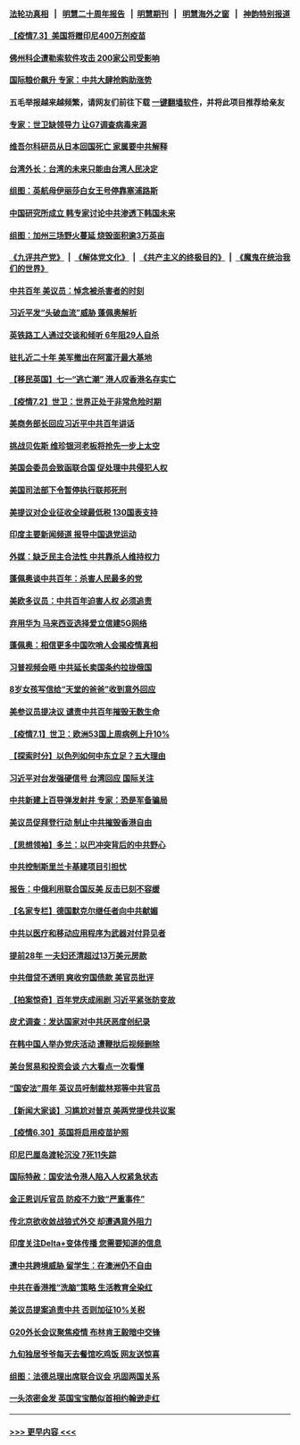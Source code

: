#### [法轮功真相](https://github.com/gfw-breaker/truth/blob/master/README.md?t=0) &nbsp;&nbsp;|&nbsp;&nbsp; [明慧二十周年报告](https://github.com/gfw-breaker/mh-reports/blob/master/README.md?t=0) &nbsp;&nbsp;|&nbsp;&nbsp;[明慧期刊](https://github.com/gfw-breaker/mh-qikan) &nbsp;&nbsp;|&nbsp;&nbsp; [明慧海外之窗](https://github.com/gfw-breaker/mh-news/blob/master/README.md?t=0) &nbsp;&nbsp;|&nbsp;&nbsp; [神韵特别报道](https://github.com/gfw-breaker/mh-news/blob/master/shenyun.md?t=0)
#### [【疫情7.3】美国将赠印尼400万剂疫苗](../pages/nsc418/n13065023.md?t=07031852) 
#### [佛州科企遭勒索软件攻击 200家公司受影响](../pages/nsc418/n13064932.md?t=07031852) 
#### [国际粮价飙升 专家：中共大肆抢购助涨势](../pages/nsc418/n13064616.md?t=07031852) 
#### 五毛举报越来越频繁，请网友们前往下载 [一键翻墙软件](https://github.com/gfw-breaker/ssr-accounts)，并将此项目推荐给亲友
#### [专家：世卫缺领导力 让G7调查病毒来源](../pages/nsc418/n13064094.md?t=07031852) 
#### [维吾尔科研员从日本回国死亡 家属要中共解释](../pages/nsc418/n13064089.md?t=07031852) 
#### [台湾外长：台湾的未来只能由台湾人民决定](../pages/nsc418/n13064082.md?t=07031852) 
#### [组图：英航母伊丽莎白女王号停靠塞浦路斯](../pages/nsc418/n13062981.md?t=07031852) 
#### [中国研究所成立 韩专家讨论中共渗透下韩国未来](../pages/nsc418/n13063378.md?t=07031852) 
#### [组图：加州三场野火蔓延 烧毁面积逾3万英亩](../pages/nsc418/n13063488.md?t=07031852) 
#### [《九评共产党》](https://github.com/begood0513/9ping.md/blob/master/README.md) &nbsp;|&nbsp; [《解体党文化》](../../../../jtdwh.md/blob/master/README.md)  &nbsp;|&nbsp; [《共产主义的终极目的》](../../../../gczydzjmd.md/blob/master/README.md) &nbsp;|&nbsp; [《魔鬼在统治我们的世界》](../../../../mgztzwmdsj.md/blob/master/README.md) 
#### [中共百年 美议员：悼念被杀害者的时刻](../pages/nsc418/n13063735.md?t=07031852) 
#### [习近平发“头破血流”威胁 蓬佩奥解析](../pages/nsc418/n13063604.md?t=07031852) 
#### [英铁路工人通过交谈和倾听 6年阻29人自杀](../pages/nsc418/n13063314.md?t=07031852) 
#### [驻扎近二十年 美军撤出在阿富汗最大基地](../pages/nsc418/n13063297.md?t=07031852) 
#### [【移民英国】七一“逃亡潮” 港人叹香港名存实亡](../pages/nsc418/n13062195.md?t=07031852) 
#### [【疫情7.2】世卫：世界正处于非常危险时期](../pages/nsc418/n13062918.md?t=07031852) 
#### [美商务部长回应习近平中共百年讲话](../pages/nsc418/n13062903.md?t=07031852) 
#### [挑战贝佐斯 维珍银河老板将抢先一步上太空](../pages/nsc418/n13062442.md?t=07031852) 
#### [美国会委员会致函联合国 促处理中共侵犯人权](../pages/nsc418/n13061967.md?t=07031852) 
#### [美国司法部下令暂停执行联邦死刑](../pages/nsc418/n13062212.md?t=07031852) 
#### [美提议对企业征收全球最低税 130国表支持](../pages/nsc418/n13061428.md?t=07031852) 
#### [印度主要新闻频道 报导中国退党运动](../pages/nsc418/n13061621.md?t=07031852) 
#### [外媒：缺乏民主合法性 中共靠杀人维持权力](../pages/nsc418/n13061364.md?t=07031852) 
#### [蓬佩奥谈中共百年：杀害人民最多的党](../pages/nsc418/n13061271.md?t=07031852) 
#### [美欧多议员：中共百年迫害人权 必须追责](../pages/nsc418/n13061062.md?t=07031852) 
#### [弃用华为 马来西亚选择爱立信建5G网络](../pages/nsc418/n13060911.md?t=07031852) 
#### [蓬佩奥：相信更多中国吹哨人会揭疫情真相](../pages/nsc418/n13061054.md?t=07031852) 
#### [习普视频会晤 中共延长卖国条约拉拢俄国](../pages/nsc418/n13060971.md?t=07031852) 
#### [8岁女孩写信给“天堂的爸爸”收到意外回应](../pages/nsc418/n13059950.md?t=07031852) 
#### [美参议员提决议 谴责中共百年摧毁无数生命](../pages/nsc418/n13060723.md?t=07031852) 
#### [【疫情7.1】世卫：欧洲53国上周病例上升10%](../pages/nsc418/n13060205.md?t=07031852) 
#### [【探索时分】以色列如何中东立足？五大理由](../pages/nsc418/n13058903.md?t=07031852) 
#### [习近平对台发强硬信号 台湾回应 国际关注](../pages/nsc418/n13060108.md?t=07031852) 
#### [中共新建上百导弹发射井 专家：恐是军备骗局](../pages/nsc418/n13059998.md?t=07031852) 
#### [美议员促拜登行动 制止中共摧毁香港自由](../pages/nsc418/n13059424.md?t=07031852) 
#### [【思想领袖】多兰：以巴冲突背后的中共野心](../pages/nsc418/n13010990.md?t=07031852) 
#### [中共控制斯里兰卡基建项目引担忧](../pages/nsc418/n13058976.md?t=07031852) 
#### [报告：中俄利用联合国反美 反击已刻不容缓](../pages/nsc418/n13058878.md?t=07031852) 
#### [【名家专栏】德国默克尔继任者向中共献媚](../pages/nsc418/n13058286.md?t=07031852) 
#### [中共以医疗和移动应用程序为武器对付异见者](../pages/nsc418/n13058946.md?t=07031852) 
#### [提前28年 一夫妇还清超过13万美元房款](../pages/nsc418/n13058322.md?t=07031852) 
#### [中共借贷不透明 爽收穷国债款 美官员批评](../pages/nsc418/n13058629.md?t=07031852) 
#### [【拍案惊奇】百年党庆成闹剧 习近平紧张防变故](../pages/nsc418/n13057333.md?t=07031852) 
#### [皮尤调查：发达国家对中共厌恶度创纪录](../pages/nsc418/n13058634.md?t=07031852) 
#### [在韩中国人举办党庆活动 遭鞭挞后视频删除](../pages/nsc418/n13057442.md?t=07031852) 
#### [美台贸易和投资会谈 六大看点一次看懂](../pages/nsc418/n13058513.md?t=07031852) 
#### [“国安法”周年 英议员吁制裁林郑等中共官员](../pages/nsc418/n13058439.md?t=07031852) 
#### [【新闻大家谈】习尴尬对普京 美两党提伐共议案](../pages/nsc418/n13058295.md?t=07031852) 
#### [【疫情6.30】英国将启用疫苗护照](../pages/nsc418/n13057930.md?t=07031852) 
#### [印尼巴厘岛渡轮沉没 7死11失踪](../pages/nsc418/n13057823.md?t=07031852) 
#### [国际特赦：国安法令港人陷入人权紧急状态](../pages/nsc418/n13057124.md?t=07031852) 
#### [金正恩训斥官员 防疫不力致“严重事件”](../pages/nsc418/n13056928.md?t=07031852) 
#### [传北京欲收敛战狼式外交 却遭遇意外阻力](../pages/nsc418/n13056486.md?t=07031852) 
#### [印度关注Delta+变体传播 您需要知道的信息](../pages/nsc418/n13056667.md?t=07031852) 
#### [遭中共跨境威胁 留学生：在澳洲仍不自由](../pages/nsc418/n13056454.md?t=07031852) 
#### [中共在香港推“洗脑”策略 生活教育全染红](../pages/nsc418/n13056225.md?t=07031852) 
#### [美议员提案追责中共 否则加征10%关税](../pages/nsc418/n13056392.md?t=07031852) 
#### [G20外长会议聚焦疫情 布林肯王毅暗中交锋](../pages/nsc418/n13056323.md?t=07031852) 
#### [九旬独居爷爷每天去餐馆吃鸡饭 网友送惊喜](../pages/nsc418/n13055514.md?t=07031852) 
#### [组图：法德总理出席联合议会 巩固两国关系](../pages/nsc418/n13055621.md?t=07031852) 
#### [一头浓密金发 英国宝宝酷似首相约翰逊走红](../pages/nsc418/n13054956.md?t=07031852) 

----
#### [ >>> 更早内容 <<< ](../indexes/nsc418-earlier.md)

